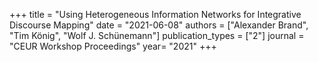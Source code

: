 +++
title = "Using Heterogeneous Information Networks for Integrative Discourse Mapping"
date = "2021-06-08"
authors = ["Alexander Brand", "Tim König", "Wolf J. Schünemann"]
publication_types = ["2"]
journal = "CEUR Workshop Proceedings"
year= "2021"
+++
